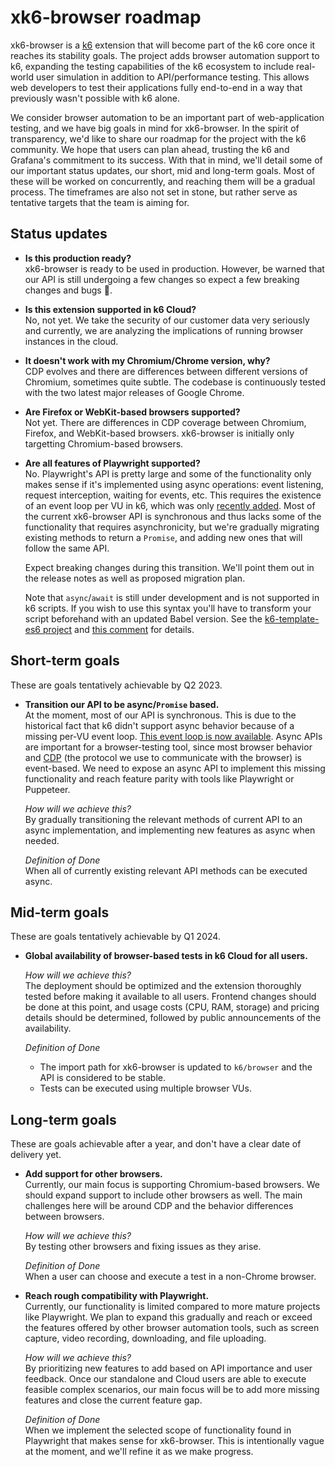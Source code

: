 xk6-browser roadmap
===================

xk6-browser is a [k6](https://k6.io/) extension that will become part of the k6 core once it reaches its stability goals. The project adds browser automation support to k6, expanding the testing capabilities of the k6 ecosystem to include real-world user simulation in addition to API/performance testing. This allows web developers to test their applications fully end-to-end in a way that previously wasn't possible with k6 alone.

We consider browser automation to be an important part of web-application testing, and we have big goals in mind for xk6-browser. In the spirit of transparency, we'd like to share our roadmap for the project with the k6 community. We hope that users can plan ahead, trusting the k6 and Grafana's commitment to its success. With that in mind, we'll detail some of our important status updates, our short, mid and long-term goals. Most of these will be worked on concurrently, and reaching them will be a gradual process. The timeframes are also not set in stone, but rather serve as tentative targets that the team is aiming for.

Status updates
----------------

- **Is this production ready?**<br>
   xk6-browser is ready to be used in production. However, be warned that our API is still undergoing a few changes so expect a few breaking changes and bugs 🐞.

- **Is this extension supported in k6 Cloud?**<br>
    No, not yet. We take the security of our customer data very seriously and currently, we are analyzing the implications of running browser instances in the cloud.

- **It doesn't work with my Chromium/Chrome version, why?**<br>
    CDP evolves and there are differences between different versions of Chromium, sometimes quite subtle. The codebase is continuously tested with the two latest major releases of Google Chrome.

- **Are Firefox or WebKit-based browsers supported?**<br>
    Not yet. There are differences in CDP coverage between Chromium, Firefox, and WebKit-based browsers. xk6-browser is initially only targetting Chromium-based browsers.

- **Are all features of Playwright supported?**<br>
    No. Playwright's API is pretty large and some of the functionality only makes sense if it's implemented using async operations: event listening, request interception, waiting for events, etc. This requires the existence of an event loop per VU in k6, which was only [recently added](https://github.com/grafana/k6/issues/882). Most of the current xk6-browser API is synchronous and thus lacks some of the functionality that requires asynchronicity, but we're gradually migrating existing methods to return a `Promise`, and adding new ones that will follow the same API.

    Expect breaking changes during this transition. We'll point them out in the release notes as well as proposed migration plan.

    Note that `async`/`await` is still under development and is not supported in k6 scripts. If you wish to use this syntax you'll have to transform your script beforehand with an updated Babel version. See the [k6-template-es6 project](https://github.com/grafana/k6-template-es6) and [this comment](https://github.com/grafana/k6/issues/779#issuecomment-964027280) for details.

Short-term goals
----------------

These are goals tentatively achievable by Q2 2023.

- **Transition our API to be async/`Promise` based.**<br>
  At the moment, most of our API is synchronous. This is due to the historical fact that k6 didn't support async behavior because of a missing per-VU event loop.
[This event loop is now available](https://github.com/grafana/k6/pull/2228).
  Async APIs are important for a browser-testing tool, since most browser behavior and [CDP](https://chromedevtools.github.io/devtools-protocol/) (the protocol we use to communicate with the browser) is event-based. We need to expose an async API to implement this missing functionality and reach feature parity with tools like Playwright or Puppeteer.

  *How will we achieve this?*<br>
  By gradually transitioning the relevant methods of current API to an async implementation, and implementing new features as async when needed.

  *Definition of Done*<br>
  When all of currently existing relevant API methods can be executed async.


Mid-term goals
--------------

These are goals tentatively achievable by Q1 2024.

- **Global availability of browser-based tests in k6 Cloud for all users.**<br>

  *How will we achieve this?*<br>
  The deployment should be optimized and the extension thoroughly tested before making it available to all users. Frontend changes should be done at this point, and usage costs (CPU, RAM, storage) and pricing details should be determined, followed by public announcements of the availability.

  *Definition of Done*<br>
  - The import path for xk6-browser is updated to `k6/browser` and the API is considered to be stable.
  - Tests can be executed using multiple browser VUs.

Long-term goals
---------------

These are goals achievable after a year, and don't have a clear date of delivery yet.

- **Add support for other browsers.**<br>
  Currently, our main focus is supporting Chromium-based browsers. We should expand support to include other browsers as well. The main challenges here will be around CDP and the behavior differences between browsers.

  *How will we achieve this?*<br>
  By testing other browsers and fixing issues as they arise.

  *Definition of Done*<br>
  When a user can choose and execute a test in a non-Chrome browser.


- **Reach rough compatibility with Playwright.**<br>
  Currently, our functionality is limited compared to more mature projects like Playwright. We plan to expand this gradually and reach or exceed the features offered by other browser automation tools, such as screen capture, video recording, downloading, and file uploading.

  *How will we achieve this?*<br>
  By prioritizing new features to add based on API importance and user feedback. Once our standalone and Cloud users are able to execute feasible complex scenarios, our main focus will be to add more missing features and close the current feature gap.

  *Definition of Done*<br>
  When we implement the selected scope of functionality found in Playwright that makes sense for xk6-browser. This is intentionally vague at the moment, and we'll refine it as we make progress.

